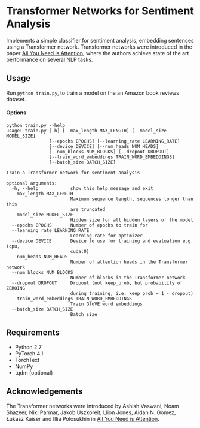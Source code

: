 # Transformer Networks for Sentiment Analysis

Implements a simple classifier for sentiment analysis, embedding sentences using a Transformer network. Transformer networks were introduced in the paper [All You Need is Attention](https://arxiv.org/abs/1706.03762), where the authors achieve state of the art performance on several NLP tasks.

## Usage
Run `python train.py`, to train a model on the an Amazon book reviews dataset.  

#### Options
```
python train.py --help
usage: train.py [-h] [--max_length MAX_LENGTH] [--model_size MODEL_SIZE]
                [--epochs EPOCHS] [--learning_rate LEARNING_RATE]
                [--device DEVICE] [--num_heads NUM_HEADS]
                [--num_blocks NUM_BLOCKS] [--dropout DROPOUT]
                [--train_word_embeddings TRAIN_WORD_EMBEDDINGS]
                [--batch_size BATCH_SIZE]

Train a Transformer network for sentiment analysis

optional arguments:
  -h, --help            show this help message and exit
  --max_length MAX_LENGTH
                        Maximum sequence length, sequences longer than this
                        are truncated
  --model_size MODEL_SIZE
                        Hidden size for all hidden layers of the model
  --epochs EPOCHS       Number of epochs to train for
  --learning_rate LEARNING_RATE
                        Learning rate for optimizer
  --device DEVICE       Device to use for training and evaluation e.g. (cpu,
                        cuda:0)
  --num_heads NUM_HEADS
                        Number of attention heads in the Transformer network
  --num_blocks NUM_BLOCKS
                        Number of blocks in the Transformer network
  --dropout DROPOUT     Dropout (not keep_prob, but probability of ZEROING
                        during training, i.e. keep_prob = 1 - dropout)
  --train_word_embeddings TRAIN_WORD_EMBEDDINGS
                        Train GloVE word embeddings
  --batch_size BATCH_SIZE
                        Batch size
```

## Requirements
- Python 2.7
- PyTorch 4.1
- TorchText
- NumPy
- tqdm (optional)

## Acknowledgements
The Transformer networks were introduced by Ashish Vaswani, Noam Shazeer, Niki Parmar, Jakob Uszkoreit, Llion Jones, Aidan N. Gomez, Łukasz Kaiser and Illia Polosukhin in [All You Need is Attention](https://arxiv.org/abs/1706.03762).
